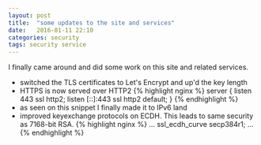 ```yaml
---
layout: post
title:  "some updates to the site and services"
date:   2016-01-11 22:10
categories: security
tags: security service
---
```


I finally came around and did some work on this site and related services.

* switched the TLS certificates to Let's Encrypt and up'd the key length
* HTTPS is now served over HTTP2
{% highlight nginx %}
server {
    listen 		443 ssl http2;
    listen              [::]:443 ssl http2 default;
}
{% endhighlight %}
* as seen on this snippet I finally made it to IPv6 land
* improved keyexchange protocols on ECDH. This leads to same security as 7168-bit RSA.
{% highlight nginx %}
...
    ssl_ecdh_curve secp384r1;
...
{% endhighlight %}